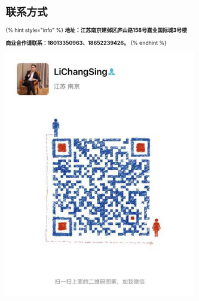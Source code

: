 # 联系方式

{% hint style="info" %}
**地址：江苏南京建邺区庐山路158号嘉业国际城3号楼**

**商业合作请联系：18013350963、18652239426。**
{% endhint %}

![](../.gitbook/assets/image%20%2832%29.png)



